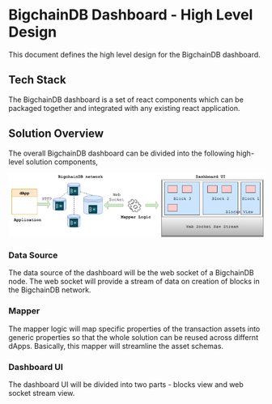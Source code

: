 # BigchainDB Dashboard - High Level Design

This document defines the high level design for the BigchainDB dashboard.

## Tech Stack

The BigchainDB dashboard is a set of react components which can be packaged together and integrated with any existing react application.

## Solution Overview

The overall BigchainDB dashboard can be divided into the following high-level solution components,

![Solution Diagram](./bdbdashboard.png "Solution Diagram")

### Data Source

The data source of the dashboard will be the web socket of a BigchainDB node. The web socket will provide a stream of data on creation of blocks in the BigchainDB network.

### Mapper

The mapper logic will map specific properties of the transaction assets into generic properties so that the whole solution can be reused across differnt dApps. Basically, this mapper will streamline the asset schemas.

### Dashboard UI

The dashboard UI will be divided into two parts - blocks view and web socket stream view.

